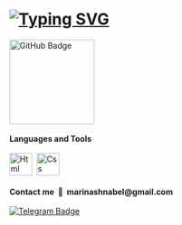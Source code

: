 # <a href="https://git.io/typing-svg"><img src="https://readme-typing-svg.demolab.com?font=Fira+Code&duration=2000&pause=500&color=000000&width=435&lines=Hey+%F0%9F%AA%84+This+page+is+about+organist;C%C3%A9sar+Franck+%F0%9F%8E%B9" alt="Typing SVG" /></a>
<a href="https://ssshnabel.github.io/Cesar-Franck/">
  <img src="https://img.shields.io/badge/See the result-ff69b4" width="150" alt="GitHub Badge"/>
</a>
<br>
<br>
<div>
  <b>Languages and Tools</b>
</div>
<br>
<div>
  <img src="https://cdn.jsdelivr.net/gh/devicons/devicon/icons/html5/html5-original-wordmark.svg" alt="Html" width="40" height="40"/>&nbsp;
  <img src="https://cdn.jsdelivr.net/gh/devicons/devicon/icons/css3/css3-original-wordmark.svg" alt="Css" width="40" height="40"/>&nbsp;
</div>
<br>
<b>Contact me &nbsp;💬&nbsp; marinashnabel@gmail.com</b>
<br>
<br>
<a href="https://t.me/shnabelll">
  <img src="https://img.shields.io/badge/Telegram-informational?logo=telegram&logoColor=white&style=for-the-badge" alt="Telegram Badge"/>
</a>
